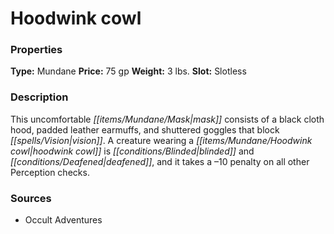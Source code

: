 ﻿---
Title: "Hoodwink cowl"
Type: "Mundane"
Price: "75 gp"
Weight: "3 lbs."
Slot: "Slotless"
Description: |
  "This uncomfortable mask consists of a black cloth hood, padded leather earmuffs, and shuttered goggles that block vision. A creature wearing a hoodwink cowl is blinded and deafened, and it takes a –10 penalty on all other Perception checks."
Sources: "['Occult Adventures']"
---

# Hoodwink cowl

### Properties

**Type:** Mundane **Price:** 75 gp **Weight:** 3 lbs. **Slot:** Slotless

### Description

This uncomfortable _[[items/Mundane/Mask|mask]]_ consists of a black cloth hood, padded leather earmuffs, and shuttered goggles that block _[[spells/Vision|vision]]_. A creature wearing a _[[items/Mundane/Hoodwink cowl|hoodwink cowl]]_ is _[[conditions/Blinded|blinded]]_ and _[[conditions/Deafened|deafened]]_, and it takes a –10 penalty on all other Perception checks.

### Sources

* Occult Adventures